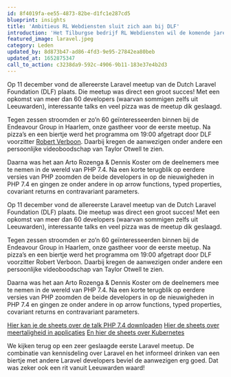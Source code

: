 ```yaml
---
id: 8f4019fa-ee55-4873-82be-d1fc1e287cd5
blueprint: insights
title: 'Ambitieus RL Webdiensten sluit zich aan bij DLF'
introduction: 'Het Tilburgse bedrijf RL Webdiensten wil de komende jaren een flinke groei doormaken. Een lidmaatschap bij de Dutch Laravel Foundation was een logische stap.'
featured_image: laravel.jpeg
category: Leden
updated_by: 8d873b47-ad86-4fd3-9e95-27842ea80beb
updated_at: 1652875347
call_to_action: c3238da9-592c-4906-9b11-183e37e4b2d3
---
```

Op 11 december vond de allereerste Laravel meetup van de Dutch Laravel Foundation (DLF) plaats. Die meetup was direct een groot succes! Met een opkomst van meer dan 60 developers (waarvan sommigen zelfs uit Leeuwarden), interessante talks en veel pizza was de meetup dik geslaagd.

Tegen zessen stroomden er zo’n 60 geïnteresseerden binnen bij de Endeavour Group in Haarlem, onze gastheer voor de eerste meetup. Na pizza’s en een biertje werd het programma om 19:00 afgetrapt door DLF voorzitter [Robert Verboon](#). Daarbij kregen de aanwezigen onder andere een persoonlijke videoboodschap van Taylor Otwell te zien. 

Daarna was het aan Arto Rozenga & Dennis Koster om de deelnemers mee te nemen in de wereld van PHP 7.4. Na een korte terugblik op eerdere versies van PHP zoomden de beide developers in op de nieuwigheden in PHP 7.4 en gingen ze onder andere in op arrow functions, typed properties, covariant returns en contravariant parameters.

Op 11 december vond de allereerste Laravel meetup van de Dutch Laravel Foundation (DLF) plaats. Die meetup was direct een groot succes! Met een opkomst van meer dan 60 developers (waarvan sommigen zelfs uit Leeuwarden), interessante talks en veel pizza was de meetup dik geslaagd.

Tegen zessen stroomden er zo’n 60 geïnteresseerden binnen bij de Endeavour Group in Haarlem, onze gastheer voor de eerste meetup. Na pizza’s en een biertje werd het programma om 19:00 afgetrapt door DLF voorzitter Robert Verboon. Daarbij kregen de aanwezigen onder andere een persoonlijke videoboodschap van Taylor Otwell te zien. 

Daarna was het aan Arto Rozenga & Dennis Koster om de deelnemers mee te nemen in de wereld van PHP 7.4. Na een korte terugblik op eerdere versies van PHP zoomden de beide developers in op de nieuwigheden in PHP 7.4 en gingen ze onder andere in op arrow functions, typed properties, covariant returns en contravariant parameters.

[Hier kan je de sheets over de talk PHP 7.4 downloaden](#)
[Hier de sheets over meertaligheid in applicaties](#)
[En hier de sheets over Kubernetes](#)

We kijken terug op een zeer geslaagde eerste Laravel meetup. De combinatie van kennisdeling over Laravel en het informeel drinken van een biertje met andere Laravel developers beviel de aanwezigen erg goed. Dat was zeker ook een rit vanuit Leeuwarden waard!